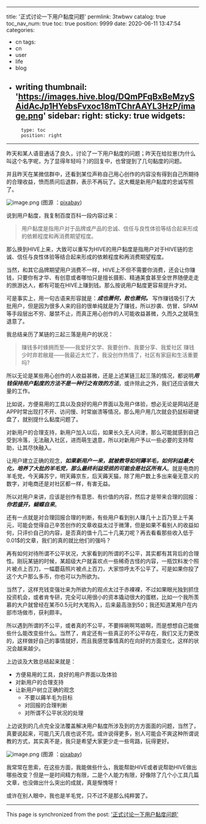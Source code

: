 
---
title: '正式讨论一下用户黏度问题'
permlink: 3twbwv
catalog: true
toc_nav_num: true
toc: true
position: 9999
date: 2020-06-11 13:47:54
categories:
- cn
tags:
- cn
- user
- life
- blog
- writing
thumbnail: 'https://images.hive.blog/DQmPFqBxBeMzySAidAcJp1HYebsFvxoc18mTChrAAYL3HzP/image.png'
sidebar:
    right:
        sticky: true
widgets:
    -
        type: toc
        position: right
---


昨天和某人语音通话了良久，讨论了一下用户黏度的问题；昨天在给拉崽(为什么叫这个名字呢，为了显得年轻吗？)的回复中，也曾提到了几句黏度的问题。

并且昨天在某微信群中，还看到某位声称自己用心创作的内容没有得到自己所期待的合理收益，愤而质问后退群，表示不再玩了。这大概是新用户黏度的忠诚写照了。


![image.png](https://images.hive.blog/DQmPFqBxBeMzySAidAcJp1HYebsFvxoc18mTChrAAYL3HzP/image.png)
(图源 ：[pixabay](https://pixabay.com/))

说到用户黏度，我复制百度百科一段内容过来：
>用户黏度是指用户对于品牌或产品的忠诚、信任与良性体验等结合起来形成的依赖程度和再消费期望程度。

那么换到HIVE上来，大致可以重写为HIVE的用户黏度是指用户对于HIVE链的忠诚、信任与良性体验等结合起来形成的依赖程度和再消费期望程度。

当然，和其它品牌期望用户消费不一样，HIVE上不但不需要你消费，还会让你赚钱，只要你有才华、有创意或者哪怕只是擅长摄影、精通美食甚至全世界随便走走的旅游达人，都有可能在HIVE上赚到钱。那么按说用户黏度更容易提升才对。

可是事实上，用一句古语来形容就是：***成也萧何，败也萧何。*** 写作赚钱吸引了大批用户，但是因为很多人来的目的很单纯就是为了赚钱，所以抄袭、仿冒、SPAM等手段层出不穷、屡禁不止，而真正用心创作的人可能收益甚微，久而久之就萌生退意了。

我总结亲历了某链的三起三落是用户的状况：
>赚钱多时蜂拥而至——我爱好文学、我要创作、我要分享、我爱社区
>赚钱少时弃若敝屣——我最近太忙了，我没创作热情了，社区有家庭和生活重要吗?

所以无论是某些用心创作的人收益甚微，还是上述某链三起三落的情况，都说明***用钱保持用户黏度的方法不是一种行之有效的方法***，或许除此之外，我们还应该做大量的工作。

比如说，方便易用的工具以及良好的用户界面以及用户体验，想必无论是网站还是APP时常出现打不开、访问慢、时常崩溃等情况，那么用户用几次就会扔鼠标砸键盘了，就别提什么黏度问题了。

对新用户的合理支持，新用户加入以后，如果长久无人问津，那么可能就感到自己受到冷落，无法融入社区，进而萌生退意，所以对新用户予以一些必要的支持帮助，让其尽快融入。

让用户建立正确的观念，***如果新用户一来，就被教导如何薅羊毛，如何利益最大化，培养了大批的羊毛党，那么最终利益受损的可能会是社区所有人***。就是电商的羊毛党，今天薅苏宁，明天薅京东，后天薅天猫，除了用户数上多出来毫无意义的数字，对电商还是对社区都一样，有害无益。

所以对用户来讲，应该是创作有意思、有价值的内容，然后才是带来合理的回报：***你若盛开，蝴蝶自来***。

还有一点就是对合理回报合理的判断，有些用户看到别人赚几十上百乃至上千美元，可能会觉得自己辛苦创作的文章收益太过于微薄，但是如果不看别人的收益如何，只评价自己的内容，是否真的值十几二十几美刀呢？再去看看那些收入低于0.01$的文章，我们的真的就比他们的强吗？

再有如何对待所谓不公平状况，大家看到的所谓的不公平，其实都有其背后的合理性。刚玩某链的时候，某超级大户就喜欢点一些稀奇古怪的内容，一瓶饮料发个照片被点上百刀，一幅蘑菇照片被点上百刀，大家惊呼太不公平了。可是如果你投了这个大户那么多币，你也可以为所欲为。

当然了，这样充钱变强壮来为所欲为的观点太过于赤裸裸，不过如果眼光独到抓住投资机会，或者肯专研，完全可以用很小的资本撬动很大的蛋糕，比如一个我所羡慕的大户就曾经在某币0.5元时大笔购入，后来最高涨到50；我还知道某用户在内部市场做市，获利颇丰。

所以遇到所谓的不公平，或者真的不公平，不要摔碗啊骂娘啊，而是想想自己能做些什么能改变些什么。当然了，肯定还有一些真正的不公平存在，我们又无力更改的，这样做好自己的事情就好，而且我感觉事情真的在向好的方面变化，这样的状况会越来越少。

上边谈及大致总结起来就是：
* 方便易用的工具，良好的用户界面以及体验
* 对新用户的合理支持
* 让新用户树立正确的观念
   * 不要以薅羊毛为目标
   * 对回报的合理判断
   * 对所谓不公平状况的处理

上边说到的几点完全没法覆盖解决用户黏度所涉及到的方方面面的问题，当然了，真要说起来，可能几天几夜也说不完。或许说得更多，别人可能会不爽这种所谓说教的方式，其实真不是，我只是希望大家更少走一些弯路，玩得更好。


![image.png](https://images.hive.blog/DQmeqa1zFWs1cAHYoSJjNDYnzZs8qbNKKLx61QizMbeECyK/image.png)
(图源 ：[pixabay](https://pixabay.com/))

我常常在思索，在这些方面，我能做些什么，我能帮助HIVE或者说帮助HIVE做出哪些改变？但是一是时间精力有限，二是个人能力有限，好像除了几个小工具几篇文章，也没做出什么突出的成就，真是惭愧呀！

或许在别人眼中，我也是羊毛党，只不过不是那么纯粹罢了。

- - -

This page is synchronized from the post: ['正式讨论一下用户黏度问题'](https://steemit.com/@oflyhigh/3twbwv)
